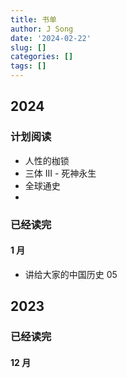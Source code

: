 ```yaml
---
title: 书单
author: J Song
date: '2024-02-22'
slug: []
categories: []
tags: []
---
```


## 2024 

### 计划阅读
- 人性的枷锁
- 三体 III - 死神永生
- 全球通史
- 

### 已经读完

#### 1 月
- 讲给大家的中国历史 05

## 2023 

### 已经读完

#### 12 月